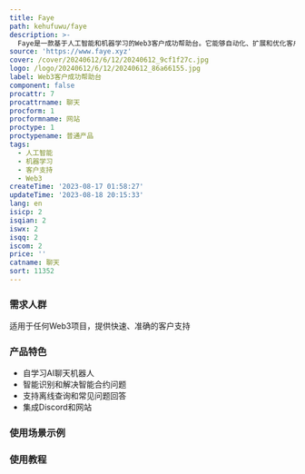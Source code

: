 ```yaml
---
title: Faye
path: kehufuwu/faye
description: >-
  Faye是一款基于人工智能和机器学习的Web3客户成功帮助台。它能够自动化、扩展和优化客户支持流程，帮助项目在成长过程中实现规模化的客户成功。通过使用Faye，项目可以自动化解答大部分常见问题，提高响应速度和用户满意度。
source: 'https://www.faye.xyz'
cover: /cover/20240612/6/12/20240612_9cf1f27c.jpg
logo: /logo/20240612/6/12/20240612_86a66155.jpg
label: Web3客户成功帮助台
component: false
procattr: 7
procattrname: 聊天
procform: 1
procformname: 网站
proctype: 1
proctypename: 普通产品
tags:
  - 人工智能
  - 机器学习
  - 客户支持
  - Web3
createTime: '2023-08-17 01:58:27'
updateTime: '2023-08-18 20:15:33'
lang: en
isicp: 2
isqian: 2
iswx: 2
isqq: 2
iscom: 2
price: ''
catname: 聊天
sort: 11352
---
```




### 需求人群
适用于任何Web3项目，提供快速、准确的客户支持

### 产品特色
- 自学习AI聊天机器人
- 智能识别和解决智能合约问题
- 支持离线查询和常见问题回答
- 集成Discord和网站

### 使用场景示例


### 使用教程


  
